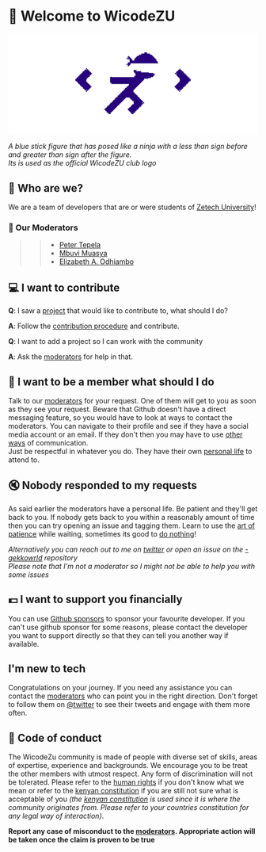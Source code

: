 # :wave: Welcome to WicodeZU

![WicodeZU Logo](https://raw.githubusercontent.com/gekkowrld/misc/583bc7f7121a707b93a879b048d7756d987b72b1/images/wicode_logo.png)  

_A blue stick figure that has posed like a ninja with a less than sign before and greater than sign after the figure.  
Its is used as the official WicodeZU club logo_

## :memo: Who are we?

We are a team of developers that are or were students of [Zetech University](https://www.zetech.ac.ke/)!  

### :robot: Our Moderators

>> - [Peter Tepela](https://github.com/sankaire)
>> - [Mbuvi Muasya](https://github.com/Mbuvi01)
>> - [Elizabeth A. Odhiambo](https://github.com/akinyiliz)

## :computer: I want to contribute

**Q**: I saw a [project](https://github.com/orgs/wicodeZU/repositories) that would like to contribute to, what should I do?

**A**: Follow the [contribution procedure](https://docs.github.com/en/get-started/quickstart/contributing-to-projects) and contribute.

**Q**: I want to add a project so I can work with the community

**A**: Ask the [moderators](#🤖-our-moderators) for help in that.

## :telescope: I want to be a member what should I do

Talk to our [moderators](#🤖-our-moderators) for your request. One of them will get to you as soon as they see your request. Beware that Github doesn't have a direct messaging feature, so you would have to look at ways to contact the moderators. You can navigate to their profile and see if they have a social media account or an email. If they don't then you may have to use [other ways](https://stackoverflow.com/questions/12686545/how-to-leave-a-message-for-a-github-com-user) of communication.  
Just be respectful in whatever you do. They have their own [personal life](https://en.wikipedia.org/wiki/Personal_life) to attend to.

## :mute: Nobody responded to my requests

As said earlier the moderators have a personal life. Be patient and they'll get back to you. If nobody gets back to you within a reasonably amount of time then you can try opening an issue and tagging them. Learn to use the [art of patience](https://time.com/6095843/learning-patience/) while waiting, sometimes its good to [do nothing](https://time.com/45995/want-to-succeed-you-should-seriously-consider-do-nothing/)!

_Alternatively you can reach out to me on [twitter](https://twitter.com/gekkowrld) or open an issue on the [-gekkowrld](https://github.com/gekkowrld/-gekkowrld) repository_  
_Please note that I'm not a moderator so I might not be able to help you with some issues_

## :dollar: I want to support you financially

You can use [Github sponsors](https://github.com/sponsors) to sponsor your favourite developer. If you can't use github sponsor for some reasons, please contact the developer you want to support directly so that they can tell you another way if available.

## I'm new to tech

Congratulations on your journey. If you need any assistance you can contact the [moderators](#🤖-our-moderators) who can point you in the right direction. Don't forget to follow them on [@twitter](https://twitter.com) to see their tweets and engage with them more often.

## :book: Code of conduct

The WicodeZu community is made of people with diverse set of skills, areas of expertise, experience and backgrounds. We encourage you to be treat the other members with utmost respect. Any form of discrimination will not be tolerated. Please refer to the [human rights](https://www.un.org/en/about-us/universal-declaration-of-human-rights) if you don't know what we mean or refer to the [kenyan constitution](http://kenyalaw.org/lex/actview.xql?actid=Const2010) if you are still not sure what is acceptable of you _(the [kenyan constitution](http://kenyalaw.org/lex/actview.xql?actid=Const2010) is used since it is where the community originates from. Please refer to your countries constitution for any legal way of interaction)_.  

**Report any case of misconduct to the [moderators](#🤖-our-moderators). Appropriate action will be taken once the claim is proven to be true**
